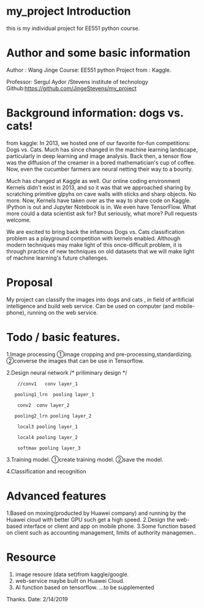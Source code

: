 # my_project Introduction

this is my individual project for EE551 python course.

# Author and some basic information

Author : Wang Jinge
Course: EE551 python
Project from : Kaggle.

Professor: Sergul Aydor /Stevens institute of technology
Github:https://github.com/JingeStevens/my_project


# Background information: dogs vs. cats!

from kaggle:
  In 2013, we hosted one of our favorite for-fun competitions:  Dogs vs. Cats. Much has since changed in the machine learning landscape, particularly in deep learning and image analysis. Back then, a tensor flow was the diffusion of the creamer in a bored mathematician's cup of coffee. Now, even the cucumber farmers are neural netting their way to a bounty.

  Much has changed at Kaggle as well. Our online coding environment Kernels didn't exist in 2013, and so it was that we approached sharing by scratching primitive glpyhs on cave walls with sticks and sharp objects. No more. Now, Kernels have taken over as the way to share code on Kaggle. IPython is out and Jupyter Notebook is in. We even have TensorFlow. What more could a data scientist ask for? But seriously, what more? Pull requests welcome.
  
  We are excited to bring back the infamous Dogs vs. Cats classification problem as a playground competition with kernels enabled. Although modern techniques may make light of this once-difficult problem, it is through practice of new techniques on old datasets that we will make light of machine learning's future challenges.
  
# Proposal
   My project can classify the images into dogs and cats , in field of aritificial intelligence and build web service.
   Can be used on computer (and mobile-phone), running on the web service.
 
# Todo  /  basic features.

1.Image processing
    ①image cropping and pre-processing,standardizing. 
    ②converse the images that can be use in Tensorflow.

2.Design neural network
    /*  priliminary design */
        
        //conv1   conv layer_1
       
       pooling1_lrn  pooling layer_1
        
        conv2  conv layer_2
       
       pooling2_lrn pooling layer_2
        
        local3 pooling layer_1
        
        local4 pooling layer_2
        
        softmax pooling layer_3


3.Training model.
    ①create training model.
    ②save the model.


4.Classification and recognition
    
# Advanced features
1.Based on moxing(producted by Huawei company) and running by the Huawei cloud with better GPU such get a high speed.
2.Design the web-based interface or client and app on mobile phone.
3.Some function based on client such as accounting management, limits of authority managemen..


# Resource
1. image resoure (data set)from kaggle/google.
2. web-service maybe built on Huawei Cloud.
3. AI function based on tensorflow.
...to be supplemented
    
Thanks.
Date: 2/14/2019
